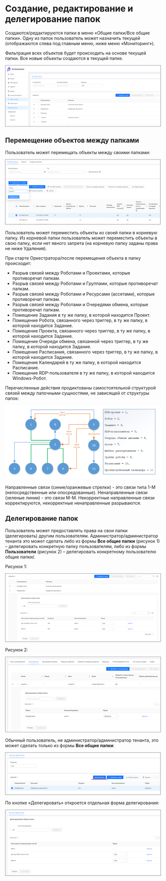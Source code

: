 # Создание, редактирование и делегирование папок

Создаются/редактируются папки в меню «Общие папки/Все общие папки». Одну из папок пользователь может назначить текущей (отображаются слева под главным меню, ниже меню «Мониторинг»). 

Фильтрация всех объектов будет происходить на основе текущей папки. Все новые объекты создаются в текущей папке.

![](../../../orchestrator-new/resources/orchestrator-admin/users/common-folders-create1.PNG)

## Перемещение объектов между папками

Пользователь может перемещать объекты между своими папками:

![](../../../orchestrator-new/resources/orchestrator-admin/users/common-folders-create2.PNG)

Пользователь может переместить объекты из своей папки в корневую папку. Из корневой папки пользователь может переместить объекты в свою папку, если нет явного запрета (на корневую папку заданы права не ниже Удаления).

При старте Оркестратора/после перемещения объекта в папку происходит:
* Разрыв связей между Роботами и Проектами, которые противоречат папкам.
* Разрыв связей между Роботами и Группами, которые противоречат папкам.
* Разрыв связей между Роботами и Ресурсами (ассетами), которые противоречат папкам.
* Разрыв связей между Роботами и Очередями обмена, которые противоречат папкам.
* Помещение Задания в ту же папку, в которой находится Проект.
* Помещение Робота, связанного через триггер, в ту же папку, в которой находится Задание.
* Помещение Проекта, связанного через триггер, в ту же папку, в которой находится Задание.
* Помещение Очереди обмена, связанной через триггер, в ту же папку, в которой находится Задание.
* Помещение Расписания, связанного через триггер, в ту же папку, в которой находится Задание.
* Помещение Календарей в ту же папку, в которой находится Расписание.
* Помещение RDP-пользователя в ту же папку, в которой находится Windows-Робот.

Перечисленные действия продиктованы самостоятельной структурой связей между папочными сущностями, не зависящей от структуры папок:

![](../../../orchestrator-new/resources/orchestrator-admin/users/common-folders-create3.PNG)

Направленные связи (синие/оранжевые стрелки) - это связи типа 1-M (непосредственные или опосредованные). Ненаправленные связи (зеленые линии) - это связи M-M. 
Некорректные направленные связи корректируются, некорректные ненаправленные разрываются.

## Делегирование папок

Пользователь может предоставлять права на свои папки (делегировать) другим пользователям. 
Администратор/администратор тенанта это может сделать либо из формы **Все общие папки** (рисунок 1) – делегировать конкретную папку пользователям, либо из формы **Пользователи** (рисунок 2) – делегировать конкретному пользователю общие папки/.

Рисунок 1:

![](../../../orchestrator-new/resources/orchestrator-admin/users/common-folders-create4.PNG)

Рисунок 2:

![](../../../orchestrator-new/resources/orchestrator-admin/users/common-folders-create5.PNG)

Обычный пользователь, не администратор/администратор тенанта, это может сделать только из формы **Все общие папки**: 

![](../../../orchestrator-new/resources/orchestrator-admin/users/common-folders-create6.PNG)

По кнопке «Делегировать» откроется отдельная форма делегирования:

![](../../../orchestrator-new/resources/orchestrator-admin/users/common-folders-create7.PNG)

